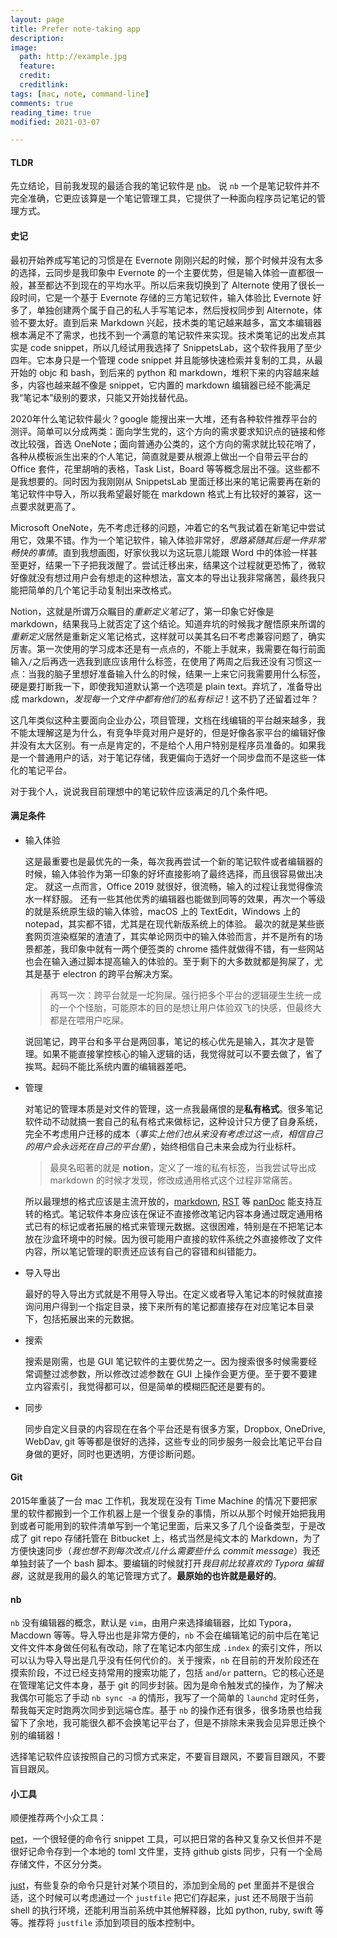```yaml
---
layout: page
title: Prefer note-taking app
description:
image:
  path: http://example.jpg
  feature:
  credit:
  creditlink:
tags: [mac, note, command-line]
comments: true
reading_time: true
modified: 2021-03-07

---
```




#### TLDR

先立结论，目前我发现的最适合我的笔记软件是 [nb](https://github.com/xwmx/nb)。
说 `nb` 一个是笔记软件并不完全准确，它更应该算是一个笔记管理工具，它提供了一种面向程序员记笔记的管理方式。



#### 史记

最初开始养成写笔记的习惯是在 Evernote 刚刚兴起的时候，那个时候并没有太多的选择，云同步是我印象中 Evernote 的一个主要优势，但是输入体验一直都很一般，甚至都达不到现在的平均水平。所以后来我切换到了  Alternote 使用了很长一段时间，它是一个基于 Evernote 存储的三方笔记软件，输入体验比 Evernote 好多了，单独创建两个属于自己的私人手写笔记本，然后授权同步到 Alternote，体验不要太好。直到后来 Markdown 兴起，技术类的笔记越来越多，富文本编辑器根本满足不了需求，也找不到一个满意的笔记软件来实现。技术类笔记的出发点其实是 code snippet，所以几经试用我选择了 SnippetsLab，这个软件我用了至少四年。它本身只是一个管理 code snippet 并且能够快速检索并复制的工具，从最开始的 objc 和 bash，到后来的 python 和 markdown，堆积下来的内容越来越多，内容也越来越不像是 snippet，它内置的 markdown 编辑器已经不能满足我“笔记本”级别的要求，只能又开始找替代品。

2020年什么笔记软件最火？google 能搜出来一大堆，还有各种软件推荐平台的测评。简单可以分成两类：面向学生党的，这个方向的需求要求知识点的链接和修改比较强，首选 OneNote；面向普通办公类的，这个方向的需求就比较花哨了，各种从模板派生出来的个人笔记，简直就是要从根源上做出一个自带云平台的 Office 套件，花里胡哨的表格，Task List，Board 等等概念层出不强。这些都不是我想要的。同时因为我刚刚从 SnippetsLab 里面迁移出来的笔记需要再在新的笔记软件中导入，所以我希望最好能在 markdown 格式上有比较好的兼容，这一点要求就更高了。

Microsoft OneNote，先不考虑迁移的问题，冲着它的名气我试着在新笔记中尝试用它，效果不错。作为一个笔记软件，输入体验非常好，*思路紧随其后是一件非常畅快的事情*。直到我想画图，好家伙我以为这玩意儿能跟 Word 中的体验一样甚至更好，结果一下子把我泼醒了。尝试迁移出来，结果这个过程就更恐怖了，微软好像就没有想过用户会有想走的这种想法，富文本的导出让我非常痛苦，最终我只能把简单的几个笔记手动复制出来改格式。

Notion，这就是所谓万众瞩目的*重新定义笔记*了，第一印象它好像是 markdown，结果我马上就否定了这个结论。知道弃坑的时候我才醒悟原来所谓的*重新定义*居然是重新定义笔记格式，这样就可以美其名曰不考虑兼容问题了，确实厉害。第一次使用的学习成本还是有一点点的，不能上手就来，我需要在每行前面输入`/`之后再选一选我到底应该用什么标签，在使用了两周之后我还没有习惯这一点：当我的脑子里想好准备输入什么的时候，结果一上来它问我需要用什么标签，硬是要打断我一下，即使我知道默认第一个选项是 plain text。弃坑了，准备导出成 markdown，*发现每一个文件中都有他们的私有标记*！这不扔了还留着过年？

这几年类似这种主要面向企业办公，项目管理，文档在线编辑的平台越来越多，我不能太理解这是为什么，有竞争毕竟对用户是好的，但是好像各家平台的编辑好像并没有太大区别。有一点是肯定的，不是给个人用户特别是程序员准备的。如果我是一个普通用户的话，对于笔记存储，我更偏向于选好一个同步盘而不是这些一体化的笔记平台。

对于我个人，说说我目前理想中的笔记软件应该满足的几个条件吧。



#### 满足条件

* 输入体验

  这是最重要也是最优先的一条，每次我再尝试一个新的笔记软件或者编辑器的时候，输入体验作为第一印象的好坏直接影响了最终选择，而且很容易做出决定。
  就这一点而言，Office 2019 就很好，很流畅，输入的过程让我觉得像流水一样舒服。
  还有一些其他优秀的编辑器也能做到同等的效果，再次一个等级的就是系统原生级的输入体验，macOS 上的 TextEdit，Windows 上的 notepad，其实都不错，尤其是在现代新版系统上的体验。
  最次的就是某些嵌套网页渲染框架的渣渣了，其实单论网页中的输入体验而言，并不是所有的场景都差，我印象中就有一两个便签类的 chrome 插件就做得不错，有一些网站也会在输入通过脚本提高输入的体验的。至于剩下的大多数就都是狗屎了，尤其是基于 electron 的跨平台解决方案。

  > 再骂一次：跨平台就是一坨狗屎。强行把多个平台的逻辑硬生生统一成的一个个怪胎，可能原本的目的是想让用户体验双飞的快感，但最终大都是在喂用户吃屎。

  说回笔记，跨平台和多平台是两回事，笔记的核心优先是输入，其次才是管理。如果不能直接掌控核心的输入逻辑的话，我觉得就可以不要去做了，省了挨骂。起码不能比系统内置的编辑器差吧。

* 管理

  对笔记的管理本质是对文件的管理，这一点我最痛恨的是**私有格式**。很多笔记软件动不动就搞一套自己的私有格式来做标记，这种设计只方便了自身系统，完全不考虑用户迁移的成本（*事实上他们也从来没有考虑过这一点，相信自己的用户会永远死在自己的平台里*），始终相信自己未来会成为行业标杆。

  > 最臭名昭著的就是 **notion**，定义了一堆的私有标签，当我尝试导出成 markdown 的时候才发现，修改成通用格式这个过程非常痛苦。

  所以最理想的格式应该是主流开放的，[markdown](https://en.wikipedia.org/wiki/Markdown), [RST](https://en.wikipedia.org/wiki/ReStructuredText) 等 [panDoc](https://pandoc.org/) 能支持互转的格式。笔记软件本身应该在保证不直接修改笔记内容本身通过既定通用格式已有的标记或者拓展的格式来管理元数据。这很困难，特别是在不把笔记本放在沙盒环境中的时候。因为很可能用户直接的软件系统之外直接修改了文件内容，所以笔记管理的职责还应该有自己的容错和纠错能力。

* 导入导出

  最好的导入导出方式就是不用导入导出。在定义或者导入笔记本的时候就直接询问用户得到一个指定目录，接下来所有的笔记都直接存在对应笔记本目录下，包括拓展出来的元数据。

* 搜索

  搜索是刚需，也是 GUI 笔记软件的主要优势之一。因为搜索很多时候需要经常调整过滤参数，所以修改过滤参数在 GUI 上操作会更方便。至于要不要建立内容索引，我觉得都可以，但是简单的模糊匹配还是要有的。

* 同步

  同步自定义目录的内容现在在各个平台还是有很多方案，Dropbox, OneDrive, WebDav, git 等等都是很好的选择，这些专业的同步服务一般会比笔记平台自身做的更好，同时也更透明，方便诊断问题。



#### Git

2015年重装了一台 mac 工作机，我发现在没有 Time Machine 的情况下要把家里的软件都搬到一个工作机器上是一个很复杂的事情，所以从那个时候开始把我用到或者可能用到的软件清单写到一个笔记里面，后来又多了几个设备类型，于是改成了 git repo 存储托管在 Bitbucket 上，格式当然是纯文本的 Markdown，为了方便快速同步（*我也想不到每次改点儿什么需要些什么 commit message*）我还单独封装了一个 bash 脚本。要编辑的时候就打开*我目前比较喜欢的 Typora 编辑器*，这就是我用的最久的笔记管理方式了。**最原始的也许就是最好的**。



#### nb

`nb` 没有编辑器的概念，默认是 `vim`，由用户来选择编辑器，比如 Typora，Macdown 等等。导入导出也是非常方便的，`nb` 不会在编辑笔记的前中后在笔记文件文件本身做任何私有改动，除了在笔记本内部生成 `.index` 的索引文件，所以可以认为导入导出是几乎没有任何代价的。关于搜索，`nb` 在目前的开发阶段还在摸索阶段，不过已经支持常用的搜索功能了，包括 `and`/`or`  pattern。它的核心还是在管理笔记文件本身，基于 git 的同步封装。因为是命令触发式的操作，为了解决我偶尔可能忘了手动 `nb sync -a` 的情形，我写了一个简单的 `launchd` 定时任务，帮我每天定时跑两次同步到远端仓库。基于 `nb` 的操作还有很多，很多场景也给我留下了余地，我可能很久都不会换笔记平台了，但是不排除未来我会见异思迁换个别的编辑器！

选择笔记软件应该按照自己的习惯方式来定，不要盲目跟风，不要盲目跟风，不要盲目跟风。



#### 小工具

顺便推荐两个小众工具：

[pet](https://github.com/knqyf263/pet)，一个很轻便的命令行 snippet 工具，可以把日常的各种又复杂又长但并不是很好记命令存到一个本地的 toml 文件里，支持 github gists 同步，只有一个全局存储文件，不区分分类。

[just](https://github.com/casey/just)，有些复杂的命令只是针对某个项目的，添加到全局的 pet 里面并不是很合适，这个时候可以考虑通过一个 `justfile` 把它们存起来，just 还不局限于当前 shell 的执行环境，还能利用当前系统中其他解释器，比如 python, ruby, swift 等等。推荐将 `justfile` 添加到项目的版本控制中。

